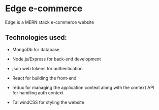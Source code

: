 # Edge e-commerce

Edge is a MERN stack e-commerce website 

## Technologies used:

- MongoDb for database

- Node.js/Express for back-end development 

- json web tokens for authentication 

- React for building the front-end 

- redux for managing the application context along with the context API for handling auth context 

- TailwindCSS for styling the website 

